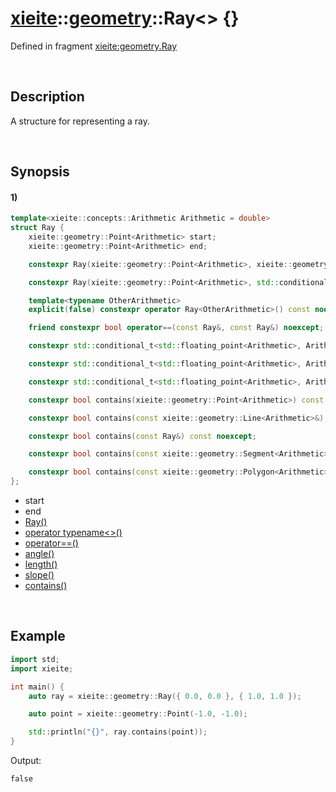 # [xieite](../../xieite.md)\:\:[geometry](../../geometry.md)\:\:Ray\<\> \{\}
Defined in fragment [xieite:geometry.Ray](../../../src/geometry/ray.cpp)

&nbsp;

## Description
A structure for representing a ray.

&nbsp;

## Synopsis
#### 1)
```cpp
template<xieite::concepts::Arithmetic Arithmetic = double>
struct Ray {
    xieite::geometry::Point<Arithmetic> start;
    xieite::geometry::Point<Arithmetic> end;

    constexpr Ray(xieite::geometry::Point<Arithmetic>, xieite::geometry::Point<Arithmetic>) noexcept;

    constexpr Ray(xieite::geometry::Point<Arithmetic>, std::conditional_t<std::floating_point<Arithmetic>, Arithmetic, double>) noexcept;

    template<typename OtherArithmetic>
    explicit(false) constexpr operator Ray<OtherArithmetic>() const noexcept;

    friend constexpr bool operator==(const Ray&, const Ray&) noexcept;

    constexpr std::conditional_t<std::floating_point<Arithmetic>, Arithmetic, double> angle() const noexcept;

    constexpr std::conditional_t<std::floating_point<Arithmetic>, Arithmetic, double> length() const noexcept;

    constexpr std::conditional_t<std::floating_point<Arithmetic>, Arithmetic, double> slope() const noexcept;

    constexpr bool contains(xieite::geometry::Point<Arithmetic>) const noexcept;

    constexpr bool contains(const xieite::geometry::Line<Arithmetic>&) const noexcept;

    constexpr bool contains(const Ray&) const noexcept;

    constexpr bool contains(const xieite::geometry::Segment<Arithmetic>&) const noexcept;

    constexpr bool contains(const xieite::geometry::Polygon<Arithmetic>&) const noexcept;
};
```
- start
- end
- [Ray\(\)](./structures/ray/1/operators/constructor.md)
- [operator typename\<\>\(\)](./structures/ray/1/operators/cast.md)
- [operator==\(\)](./structures/ray/1/operators/equal.md)
- [angle\(\)](./structures/ray/1/angle.md)
- [length\(\)](./structures/ray/1/length.md)
- [slope\(\)](./structures/ray/1/slope.md)
- [contains\(\)](./structures/ray/1/contains.md)

&nbsp;

## Example
```cpp
import std;
import xieite;

int main() {
    auto ray = xieite::geometry::Ray({ 0.0, 0.0 }, { 1.0, 1.0 });

    auto point = xieite::geometry::Point(-1.0, -1.0);

    std::println("{}", ray.contains(point));
}
```
Output:
```
false
```
